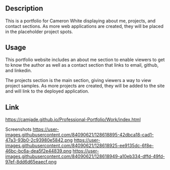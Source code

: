 # <Professional-Portfolio>

## Description

This is a portfolio for Cameron White displaying about me, projects, and contact sections. As more web applications are created, they will be placed in the placeholder project spots. 

## Usage

This portfolio website includes an about me section to enable viewers to get to know the author as well as a contact section that links to email, github, and linkedin. 

The projects section is the main section, giving viewers a way to view project samples. As more projects are created, they will be added to the site and will link to the deployed application.

## Link

  https://camjade.github.io/Professional-Portfolio/Work/index.html
  
  Screenshots
  https://user-images.githubusercontent.com/84090621/128618895-42dbca18-cad1-47a3-93b0-2c93980e5842.png
  https://user-images.githubusercontent.com/84090621/128618925-ee9135dc-6f8e-46bc-bc6a-dea5f2e44839.png
  https://user-images.githubusercontent.com/84090621/128618949-a10eb334-dffd-49fd-97ef-8dd6d65eaecf.png


  

  
